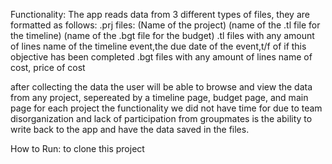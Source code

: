 Functionality:
The app reads data from 3 different types of files, they are formatted as follows:
.prj files:
  (Name of the project)
  (name of the .tl file for the timeline)
  (name of the .bgt file for the budget)
.tl files with any amount of lines
  name of the timeline event,the due date of the event,t/f of if this objective has been completed
.bgt files with any amount of lines
  name of cost, price of cost

after collecting the data the user will be able to browse and view the data from any project, sepereated by a timeline page, budget page, and main page for each project
the functionality we did not have time for due to team disorganization and lack of participation from groupmates
is the ability to write back to the app and have the data saved in the files.

How to Run:
to clone this project
